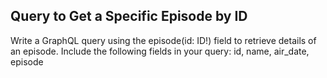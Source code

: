 ## Query to Get a Specific Episode by ID

Write a GraphQL query using the episode(id: ID!) field to retrieve details of an episode. Include the following fields in your query: id, name, air_date, episode
